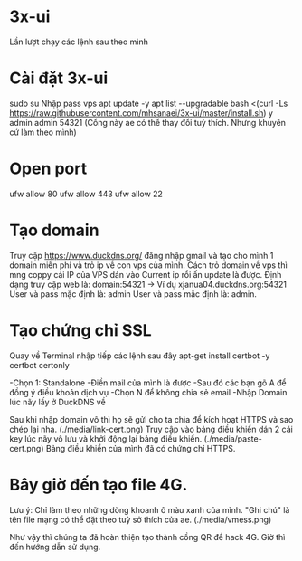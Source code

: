 # 3x-ui
Lần lượt chạy các lệnh sau theo mình
# Cài đặt 3x-ui
sudo su
Nhập pass vps
apt update -y
apt list --upgradable
bash <(curl -Ls https://raw.githubusercontent.com/mhsanaei/3x-ui/master/install.sh)
y
admin
admin
54321 (Cổng này ae có thể thay đổi tuỳ thích. Nhưng khuyên cứ làm theo mình)
# Open port
ufw allow 80
ufw allow 443
ufw allow 22
# Tạo domain
Truy cập https://www.duckdns.org/ đăng nhập gmail và tạo cho mình 1 domain miễn phí và trỏ ip về con vps của mình.
Cách trỏ domain về vps thì mng coppy cái IP của VPS dán vào Current ip rồi ấn update là được.
Định dạng truy cập web là: domain:54321 -> Ví dụ xjanua04.duckdns.org:54321
User và pass mặc định là: admin
User và pass mặc định là: admin.
# Tạo chứng chỉ SSL
Quay về Terminal nhập tiếp các lệnh sau đây
apt-get install certbot -y
certbot certonly

-Chọn 1: Standalone
-Điền mail của mình là được
-Sau đó các bạn gõ A để đồng ý điều khoản dịch vụ
-Chọn N để không chia sẻ email
-Nhập Domain lúc nãy lấy ở DuckDNS về

Sau khi nhập domain vô thì họ sẽ gửi cho ta chìa để kích hoạt HTTPS và sao chép lại nha.
(./media/link-cert.png)
Truy cập vào bảng điều khiển dán 2 cái key lúc nãy vô lưu và khởi động lại bảng điều khiển.
(./media/paste-cert.png)
Bảng điều khiển của mình đã có chứng chỉ HTTPS.

# Bây giờ đến tạo file 4G.
Lưu ý: Chỉ làm theo những dòng khoanh ô màu xanh của mình.
"Ghi chú" là tên file mạng có thể đặt theo tuỳ sở thích của ae.
(./media/vmess.png)

Như vậy thì chúng ta đã hoàn thiện tạo thành cồng QR để hack 4G. Giờ thì đến hướng dẫn sử dụng.

